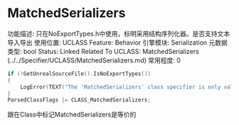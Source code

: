 # MatchedSerializers

功能描述: 只在NoExportTypes.h中使用，标明采用结构序列化器。是否支持文本导入导出
使用位置: UCLASS
Feature: Behavior
引擎模块: Serialization
元数据类型: bool
Status: Linked
Related To UCLASS: MatchedSerializers (../../Specifier/UCLASS/MatchedSerializers.md)
常用程度: 0

```cpp
if (!GetUnrealSourceFile().IsNoExportTypes())
{
	LogError(TEXT("The 'MatchedSerializers' class specifier is only valid in the NoExportTypes.h file"));
}
ParsedClassFlags |= CLASS_MatchedSerializers;
```

跟在Class中标记MatchedSerializers是等价的